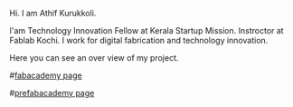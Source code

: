 Hi. I am Athif Kurukkoli.

I'am Technology Innovation Fellow at Kerala Startup Mission. Instroctor at Fablab Kochi. I work for digital fabrication and technology innovation.

Here you can see an over view of my project.

#[fabacademy page](fab/index.html)

#[prefabacademy page](prefab/index.html)










